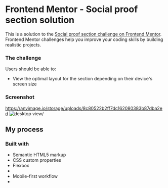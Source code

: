 # Frontend Mentor - Social proof section solution

This is a solution to the [Social proof section challenge on Frontend Mentor](https://www.frontendmentor.io/challenges/social-proof-section-6e0qTv_bA). Frontend Mentor challenges help you improve your coding skills by building realistic projects. 




### The challenge

Users should be able to:

- View the optimal layout for the section depending on their device's screen size

### Screenshot

https://anyimage.io/storage/uploads/8c80522b2ff7dc162080383b87dba2ed
![desktop view](../social-proof-section-master/images/Screenshot%202023-09-11%20165034.png)/




## My process

### Built with

- Semantic HTML5 markup
- CSS custom properties
- Flexbox
-
- Mobile-first workflow
-




